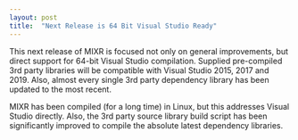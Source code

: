 ```yaml
---
layout: post
title:  "Next Release is 64 Bit Visual Studio Ready"
---
```

This next release of MIXR is focused not only on general improvements, but direct support for 64-bit Visual Studio compilation.  Supplied pre-compiled 3rd party libraries will be compatible with Visual Studio 2015, 2017 and 2019. Also, almost every single 3rd party dependency library has been updated to the most recent.

MIXR has been compiled (for a long time) in Linux, but this addresses Visual Studio directly.  Also, the 3rd party source library build script has been significantly improved to compile the absolute latest dependency libraries.
